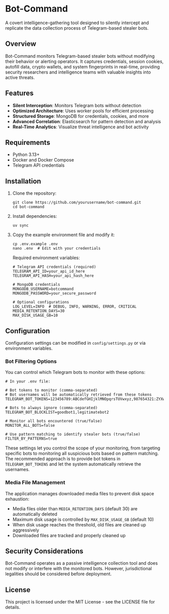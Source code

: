 # Bot-Command

A covert intelligence-gathering tool designed to silently intercept and replicate the data collection process of Telegram-based stealer bots.

## Overview

Bot-Command monitors Telegram-based stealer bots without modifying their behavior or alerting operators. It captures credentials, session cookies, autofill data, crypto wallets, and system fingerprints in real-time, providing security researchers and intelligence teams with valuable insights into active threats.

## Features

- **Silent Interception**: Monitors Telegram bots without detection
- **Optimized Architecture**: Uses worker pools for efficient processing
- **Structured Storage**: MongoDB for credentials, cookies, and more
- **Advanced Correlation**: Elasticsearch for pattern detection and analysis
- **Real-Time Analytics**: Visualize threat intelligence and bot activity

## Requirements

- Python 3.13+
- Docker and Docker Compose
- Telegram API credentials

## Installation

1. Clone the repository:

   ```
   git clone https://github.com/yourusername/bot-command.git
   cd bot-command
   ```
2. Install dependencies:

   ```
   uv sync
   ```
3. Copy the example environment file and modify it:

   ```
   cp .env.example .env
   nano .env  # Edit with your credentials
   ```

   Required environment variables:

   ```
   # Telegram API credentials (required)
   TELEGRAM_API_ID=your_api_id_here
   TELEGRAM_API_HASH=your_api_hash_here

   # MongoDB credentials
   MONGODB_USERNAME=botcommand
   MONGODB_PASSWORD=your_secure_password

   # Optional configurations
   LOG_LEVEL=INFO  # DEBUG, INFO, WARNING, ERROR, CRITICAL
   MEDIA_RETENTION_DAYS=30
   MAX_DISK_USAGE_GB=10
   ```

## Configuration

Configuration settings can be modified in `config/settings.py` or via environment variables.

### Bot Filtering Options

You can control which Telegram bots to monitor with these options:

```
# In your .env file:

# Bot tokens to monitor (comma-separated)
# Bot usernames will be automatically retrieved from these tokens
TELEGRAM_BOT_TOKENS=123456789:ABCdefGHIjklMNOpqrsTUVwxyz,987654321:ZYXwvuTSRqpONMlkjIHGfedCBA

# Bots to always ignore (comma-separated)
TELEGRAM_BOT_BLOCKLIST=goodbot1,legitimatebot2

# Monitor all bots encountered (true/false)
MONITOR_ALL_BOTS=false

# Use pattern matching to identify stealer bots (true/false)
FILTER_BY_PATTERNS=true
```

These settings let you control the scope of your monitoring, from targeting specific bots to monitoring all suspicious bots based on pattern matching. The recommended approach is to provide bot tokens in `TELEGRAM_BOT_TOKENS` and let the system automatically retrieve the usernames.

### Media File Management

The application manages downloaded media files to prevent disk space exhaustion:

- Media files older than `MEDIA_RETENTION_DAYS` (default 30) are automatically deleted
- Maximum disk usage is controlled by `MAX_DISK_USAGE_GB` (default 10)
- When disk usage reaches the threshold, old files are cleaned up aggressively
- Downloaded files are tracked and properly cleaned up

## Security Considerations

Bot-Command operates as a passive intelligence collection tool and does not modify or interfere with the monitored bots. However, jurisdictional legalities should be considered before deployment.

## License

This project is licensed under the MIT License - see the LICENSE file for details.
